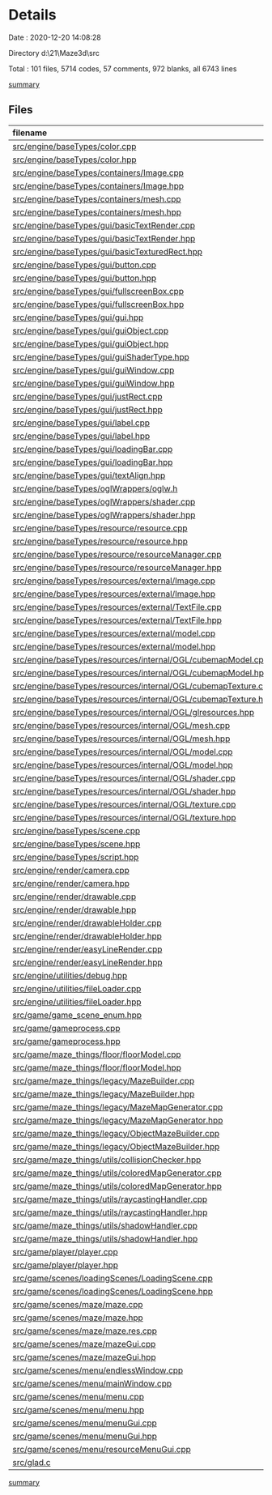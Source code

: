 # Details

Date : 2020-12-20 14:08:28

Directory d:\21\Maze3d\src

Total : 101 files,  5714 codes, 57 comments, 972 blanks, all 6743 lines

[summary](results.md)

## Files
| filename | language | code | comment | blank | total |
| :--- | :--- | ---: | ---: | ---: | ---: |
| [src/engine/baseTypes/color.cpp](/src/engine/baseTypes/color.cpp) | C++ | 34 | 0 | 7 | 41 |
| [src/engine/baseTypes/color.hpp](/src/engine/baseTypes/color.hpp) | C++ | 10 | 0 | 7 | 17 |
| [src/engine/baseTypes/containers/Image.cpp](/src/engine/baseTypes/containers/Image.cpp) | C++ | 41 | 0 | 12 | 53 |
| [src/engine/baseTypes/containers/Image.hpp](/src/engine/baseTypes/containers/Image.hpp) | C++ | 24 | 0 | 10 | 34 |
| [src/engine/baseTypes/containers/mesh.cpp](/src/engine/baseTypes/containers/mesh.cpp) | C++ | 17 | 0 | 4 | 21 |
| [src/engine/baseTypes/containers/mesh.hpp](/src/engine/baseTypes/containers/mesh.hpp) | C++ | 31 | 0 | 6 | 37 |
| [src/engine/baseTypes/gui/basicTextRender.cpp](/src/engine/baseTypes/gui/basicTextRender.cpp) | C++ | 119 | 0 | 23 | 142 |
| [src/engine/baseTypes/gui/basicTextRender.hpp](/src/engine/baseTypes/gui/basicTextRender.hpp) | C++ | 22 | 0 | 4 | 26 |
| [src/engine/baseTypes/gui/basicTexturedRect.hpp](/src/engine/baseTypes/gui/basicTexturedRect.hpp) | C++ | 18 | 0 | 2 | 20 |
| [src/engine/baseTypes/gui/button.cpp](/src/engine/baseTypes/gui/button.cpp) | C++ | 41 | 0 | 7 | 48 |
| [src/engine/baseTypes/gui/button.hpp](/src/engine/baseTypes/gui/button.hpp) | C++ | 17 | 0 | 4 | 21 |
| [src/engine/baseTypes/gui/fullscreenBox.cpp](/src/engine/baseTypes/gui/fullscreenBox.cpp) | C++ | 22 | 0 | 6 | 28 |
| [src/engine/baseTypes/gui/fullscreenBox.hpp](/src/engine/baseTypes/gui/fullscreenBox.hpp) | C++ | 11 | 0 | 4 | 15 |
| [src/engine/baseTypes/gui/gui.hpp](/src/engine/baseTypes/gui/gui.hpp) | C++ | 9 | 0 | 1 | 10 |
| [src/engine/baseTypes/gui/guiObject.cpp](/src/engine/baseTypes/gui/guiObject.cpp) | C++ | 66 | 0 | 14 | 80 |
| [src/engine/baseTypes/gui/guiObject.hpp](/src/engine/baseTypes/gui/guiObject.hpp) | C++ | 30 | 1 | 5 | 36 |
| [src/engine/baseTypes/gui/guiShaderType.hpp](/src/engine/baseTypes/gui/guiShaderType.hpp) | C++ | 4 | 0 | 1 | 5 |
| [src/engine/baseTypes/gui/guiWindow.cpp](/src/engine/baseTypes/gui/guiWindow.cpp) | C++ | 26 | 0 | 7 | 33 |
| [src/engine/baseTypes/gui/guiWindow.hpp](/src/engine/baseTypes/gui/guiWindow.hpp) | C++ | 13 | 0 | 3 | 16 |
| [src/engine/baseTypes/gui/justRect.cpp](/src/engine/baseTypes/gui/justRect.cpp) | C++ | 36 | 0 | 11 | 47 |
| [src/engine/baseTypes/gui/justRect.hpp](/src/engine/baseTypes/gui/justRect.hpp) | C++ | 3 | 0 | 1 | 4 |
| [src/engine/baseTypes/gui/label.cpp](/src/engine/baseTypes/gui/label.cpp) | C++ | 42 | 0 | 9 | 51 |
| [src/engine/baseTypes/gui/label.hpp](/src/engine/baseTypes/gui/label.hpp) | C++ | 21 | 0 | 2 | 23 |
| [src/engine/baseTypes/gui/loadingBar.cpp](/src/engine/baseTypes/gui/loadingBar.cpp) | C++ | 26 | 0 | 6 | 32 |
| [src/engine/baseTypes/gui/loadingBar.hpp](/src/engine/baseTypes/gui/loadingBar.hpp) | C++ | 15 | 0 | 2 | 17 |
| [src/engine/baseTypes/gui/textAlign.hpp](/src/engine/baseTypes/gui/textAlign.hpp) | C++ | 4 | 0 | 1 | 5 |
| [src/engine/baseTypes/oglWrappers/oglw.h](/src/engine/baseTypes/oglWrappers/oglw.h) | C++ | 2 | 0 | 1 | 3 |
| [src/engine/baseTypes/oglWrappers/shader.cpp](/src/engine/baseTypes/oglWrappers/shader.cpp) | C++ | 91 | 0 | 25 | 116 |
| [src/engine/baseTypes/oglWrappers/shader.hpp](/src/engine/baseTypes/oglWrappers/shader.hpp) | C++ | 30 | 0 | 10 | 40 |
| [src/engine/baseTypes/resource/resource.cpp](/src/engine/baseTypes/resource/resource.cpp) | C++ | 50 | 0 | 9 | 59 |
| [src/engine/baseTypes/resource/resource.hpp](/src/engine/baseTypes/resource/resource.hpp) | C++ | 46 | 0 | 9 | 55 |
| [src/engine/baseTypes/resource/resourceManager.cpp](/src/engine/baseTypes/resource/resourceManager.cpp) | C++ | 23 | 0 | 6 | 29 |
| [src/engine/baseTypes/resource/resourceManager.hpp](/src/engine/baseTypes/resource/resourceManager.hpp) | C++ | 51 | 0 | 15 | 66 |
| [src/engine/baseTypes/resources/external/Image.cpp](/src/engine/baseTypes/resources/external/Image.cpp) | C++ | 44 | 0 | 13 | 57 |
| [src/engine/baseTypes/resources/external/Image.hpp](/src/engine/baseTypes/resources/external/Image.hpp) | C++ | 23 | 0 | 8 | 31 |
| [src/engine/baseTypes/resources/external/TextFile.cpp](/src/engine/baseTypes/resources/external/TextFile.cpp) | C++ | 29 | 0 | 10 | 39 |
| [src/engine/baseTypes/resources/external/TextFile.hpp](/src/engine/baseTypes/resources/external/TextFile.hpp) | C++ | 17 | 0 | 9 | 26 |
| [src/engine/baseTypes/resources/external/model.cpp](/src/engine/baseTypes/resources/external/model.cpp) | C++ | 119 | 4 | 30 | 153 |
| [src/engine/baseTypes/resources/external/model.hpp](/src/engine/baseTypes/resources/external/model.hpp) | C++ | 29 | 0 | 9 | 38 |
| [src/engine/baseTypes/resources/internal/OGL/cubemapModel.cpp](/src/engine/baseTypes/resources/internal/OGL/cubemapModel.cpp) | C++ | 88 | 0 | 17 | 105 |
| [src/engine/baseTypes/resources/internal/OGL/cubemapModel.hpp](/src/engine/baseTypes/resources/internal/OGL/cubemapModel.hpp) | C++ | 21 | 0 | 6 | 27 |
| [src/engine/baseTypes/resources/internal/OGL/cubemapTexture.cpp](/src/engine/baseTypes/resources/internal/OGL/cubemapTexture.cpp) | C++ | 69 | 0 | 12 | 81 |
| [src/engine/baseTypes/resources/internal/OGL/cubemapTexture.hpp](/src/engine/baseTypes/resources/internal/OGL/cubemapTexture.hpp) | C++ | 22 | 0 | 7 | 29 |
| [src/engine/baseTypes/resources/internal/OGL/glresources.hpp](/src/engine/baseTypes/resources/internal/OGL/glresources.hpp) | C++ | 7 | 0 | 1 | 8 |
| [src/engine/baseTypes/resources/internal/OGL/mesh.cpp](/src/engine/baseTypes/resources/internal/OGL/mesh.cpp) | C++ | 86 | 0 | 25 | 111 |
| [src/engine/baseTypes/resources/internal/OGL/mesh.hpp](/src/engine/baseTypes/resources/internal/OGL/mesh.hpp) | C++ | 26 | 0 | 7 | 33 |
| [src/engine/baseTypes/resources/internal/OGL/model.cpp](/src/engine/baseTypes/resources/internal/OGL/model.cpp) | C++ | 50 | 2 | 11 | 63 |
| [src/engine/baseTypes/resources/internal/OGL/model.hpp](/src/engine/baseTypes/resources/internal/OGL/model.hpp) | C++ | 20 | 0 | 7 | 27 |
| [src/engine/baseTypes/resources/internal/OGL/shader.cpp](/src/engine/baseTypes/resources/internal/OGL/shader.cpp) | C++ | 52 | 0 | 15 | 67 |
| [src/engine/baseTypes/resources/internal/OGL/shader.hpp](/src/engine/baseTypes/resources/internal/OGL/shader.hpp) | C++ | 32 | 0 | 10 | 42 |
| [src/engine/baseTypes/resources/internal/OGL/texture.cpp](/src/engine/baseTypes/resources/internal/OGL/texture.cpp) | C++ | 82 | 0 | 28 | 110 |
| [src/engine/baseTypes/resources/internal/OGL/texture.hpp](/src/engine/baseTypes/resources/internal/OGL/texture.hpp) | C++ | 50 | 0 | 17 | 67 |
| [src/engine/baseTypes/scene.cpp](/src/engine/baseTypes/scene.cpp) | C++ | 11 | 0 | 4 | 15 |
| [src/engine/baseTypes/scene.hpp](/src/engine/baseTypes/scene.hpp) | C++ | 21 | 0 | 4 | 25 |
| [src/engine/baseTypes/script.hpp](/src/engine/baseTypes/script.hpp) | C++ | 12 | 0 | 1 | 13 |
| [src/engine/render/camera.cpp](/src/engine/render/camera.cpp) | C++ | 61 | 0 | 13 | 74 |
| [src/engine/render/camera.hpp](/src/engine/render/camera.hpp) | C++ | 27 | 0 | 8 | 35 |
| [src/engine/render/drawable.cpp](/src/engine/render/drawable.cpp) | C++ | 55 | 0 | 10 | 65 |
| [src/engine/render/drawable.hpp](/src/engine/render/drawable.hpp) | C++ | 27 | 0 | 6 | 33 |
| [src/engine/render/drawableHolder.cpp](/src/engine/render/drawableHolder.cpp) | C++ | 18 | 0 | 5 | 23 |
| [src/engine/render/drawableHolder.hpp](/src/engine/render/drawableHolder.hpp) | C++ | 12 | 0 | 2 | 14 |
| [src/engine/render/easyLineRender.cpp](/src/engine/render/easyLineRender.cpp) | C++ | 17 | 0 | 4 | 21 |
| [src/engine/render/easyLineRender.hpp](/src/engine/render/easyLineRender.hpp) | C++ | 4 | 0 | 2 | 6 |
| [src/engine/utilities/debug.hpp](/src/engine/utilities/debug.hpp) | C++ | 24 | 0 | 6 | 30 |
| [src/engine/utilities/fileLoader.cpp](/src/engine/utilities/fileLoader.cpp) | C++ | 40 | 5 | 8 | 53 |
| [src/engine/utilities/fileLoader.hpp](/src/engine/utilities/fileLoader.hpp) | C++ | 7 | 0 | 2 | 9 |
| [src/game/game_scene_enum.hpp](/src/game/game_scene_enum.hpp) | C++ | 4 | 0 | 1 | 5 |
| [src/game/gameprocess.cpp](/src/game/gameprocess.cpp) | C++ | 91 | 0 | 14 | 105 |
| [src/game/gameprocess.hpp](/src/game/gameprocess.hpp) | C++ | 26 | 0 | 5 | 31 |
| [src/game/maze_things/floor/floorModel.cpp](/src/game/maze_things/floor/floorModel.cpp) | C++ | 60 | 0 | 17 | 77 |
| [src/game/maze_things/floor/floorModel.hpp](/src/game/maze_things/floor/floorModel.hpp) | C++ | 15 | 0 | 4 | 19 |
| [src/game/maze_things/legacy/MazeBuilder.cpp](/src/game/maze_things/legacy/MazeBuilder.cpp) | C++ | 107 | 1 | 24 | 132 |
| [src/game/maze_things/legacy/MazeBuilder.hpp](/src/game/maze_things/legacy/MazeBuilder.hpp) | C++ | 38 | 1 | 12 | 51 |
| [src/game/maze_things/legacy/MazeMapGenerator.cpp](/src/game/maze_things/legacy/MazeMapGenerator.cpp) | C++ | 64 | 0 | 14 | 78 |
| [src/game/maze_things/legacy/MazeMapGenerator.hpp](/src/game/maze_things/legacy/MazeMapGenerator.hpp) | C++ | 19 | 0 | 6 | 25 |
| [src/game/maze_things/legacy/ObjectMazeBuilder.cpp](/src/game/maze_things/legacy/ObjectMazeBuilder.cpp) | C++ | 77 | 0 | 14 | 91 |
| [src/game/maze_things/legacy/ObjectMazeBuilder.hpp](/src/game/maze_things/legacy/ObjectMazeBuilder.hpp) | C++ | 31 | 2 | 8 | 41 |
| [src/game/maze_things/utils/collisionChecker.hpp](/src/game/maze_things/utils/collisionChecker.hpp) | C++ | 49 | 0 | 10 | 59 |
| [src/game/maze_things/utils/coloredMapGenerator.cpp](/src/game/maze_things/utils/coloredMapGenerator.cpp) | C++ | 33 | 0 | 9 | 42 |
| [src/game/maze_things/utils/coloredMapGenerator.hpp](/src/game/maze_things/utils/coloredMapGenerator.hpp) | C++ | 11 | 0 | 2 | 13 |
| [src/game/maze_things/utils/raycastingHandler.cpp](/src/game/maze_things/utils/raycastingHandler.cpp) | C++ | 55 | 0 | 4 | 59 |
| [src/game/maze_things/utils/raycastingHandler.hpp](/src/game/maze_things/utils/raycastingHandler.hpp) | C++ | 23 | 0 | 3 | 26 |
| [src/game/maze_things/utils/shadowHandler.cpp](/src/game/maze_things/utils/shadowHandler.cpp) | C++ | 41 | 0 | 7 | 48 |
| [src/game/maze_things/utils/shadowHandler.hpp](/src/game/maze_things/utils/shadowHandler.hpp) | C++ | 14 | 0 | 2 | 16 |
| [src/game/player/player.cpp](/src/game/player/player.cpp) | C++ | 33 | 0 | 10 | 43 |
| [src/game/player/player.hpp](/src/game/player/player.hpp) | C++ | 15 | 0 | 4 | 19 |
| [src/game/scenes/loadingScenes/LoadingScene.cpp](/src/game/scenes/loadingScenes/LoadingScene.cpp) | C++ | 74 | 1 | 12 | 87 |
| [src/game/scenes/loadingScenes/LoadingScene.hpp](/src/game/scenes/loadingScenes/LoadingScene.hpp) | C++ | 31 | 1 | 8 | 40 |
| [src/game/scenes/maze/maze.cpp](/src/game/scenes/maze/maze.cpp) | C++ | 205 | 9 | 41 | 255 |
| [src/game/scenes/maze/maze.hpp](/src/game/scenes/maze/maze.hpp) | C++ | 65 | 1 | 13 | 79 |
| [src/game/scenes/maze/maze.res.cpp](/src/game/scenes/maze/maze.res.cpp) | C++ | 34 | 0 | 2 | 36 |
| [src/game/scenes/maze/mazeGui.cpp](/src/game/scenes/maze/mazeGui.cpp) | C++ | 130 | 1 | 32 | 163 |
| [src/game/scenes/maze/mazeGui.hpp](/src/game/scenes/maze/mazeGui.hpp) | C++ | 37 | 0 | 11 | 48 |
| [src/game/scenes/menu/endlessWindow.cpp](/src/game/scenes/menu/endlessWindow.cpp) | C++ | 47 | 0 | 10 | 57 |
| [src/game/scenes/menu/mainWindow.cpp](/src/game/scenes/menu/mainWindow.cpp) | C++ | 34 | 0 | 10 | 44 |
| [src/game/scenes/menu/menu.cpp](/src/game/scenes/menu/menu.cpp) | C++ | 61 | 1 | 14 | 76 |
| [src/game/scenes/menu/menu.hpp](/src/game/scenes/menu/menu.hpp) | C++ | 35 | 0 | 12 | 47 |
| [src/game/scenes/menu/menuGui.cpp](/src/game/scenes/menu/menuGui.cpp) | C++ | 100 | 1 | 19 | 120 |
| [src/game/scenes/menu/menuGui.hpp](/src/game/scenes/menu/menuGui.hpp) | C++ | 61 | 1 | 16 | 78 |
| [src/game/scenes/menu/resourceMenuGui.cpp](/src/game/scenes/menu/resourceMenuGui.cpp) | C++ | 27 | 0 | 4 | 31 |
| [src/glad.c](/src/glad.c) | C | 1,770 | 25 | 47 | 1,842 |

[summary](results.md)